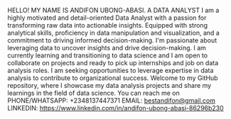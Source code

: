HELLO! MY NAME IS ANDIFON UBONG-ABASI. A DATA ANALYST
I am a highly motivated and detail-oriented Data Analyst with a passion for transforming raw data into actionable insights.
Equipped with strong analytical skills, proficiency in data manipulation and visualization, and a commitment to driving informed decision-making.
I'm passionate about leveraging data to uncover insights and drive decision-making.
I am currently learning and transitioning to data science and I am open to collaborate on projects and ready to pick up internships and job on data analysis roles.
I am seeking opportunities to leverage expertise in data analysis to contribute to organizational success.
Welcome to my GitHub repository, where I showcase my data analysis projects and share my learnings in the field of data science.
You can reach me on PHONE/WHATSAPP: +2348137447371
EMAIL: bestandifon@gmail.com
LINKEDIN:  https://www.linkedin.com/in/andifon-ubong-abasi-86296b230


<!---
BestAndifon/BestAndifon is a ✨ special ✨ repository because its `README.md` (this file) appears on your GitHub profile.
You can click the Preview link to take a look at your changes.
--->
